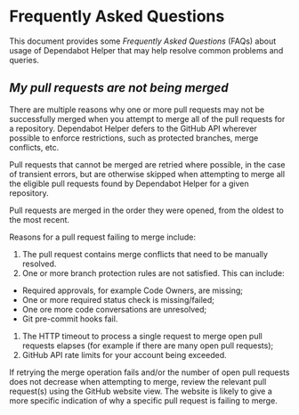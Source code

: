 # Frequently Asked Questions

This document provides some _Frequently Asked Questions_ (FAQs) about usage of
Dependabot Helper that may help resolve common problems and queries.

## _My pull requests are not being merged_

There are multiple reasons why one or more pull requests may not be successfully
merged when you attempt to merge all of the pull requests for a repository.
Dependabot Helper defers to the GitHub API wherever possible to enforce
restrictions, such as protected branches, merge conflicts, etc.

Pull requests that cannot be merged are retried where possible, in the case of
transient errors, but are otherwise skipped when attempting to merge all the
eligible pull requests found by Dependabot Helper for a given repository.

Pull requests are merged in the order they were opened, from the oldest to the
most recent.

Reasons for a pull request failing to merge include:

1. The pull request contains merge conflicts that need to be manually resolved.
1. One or more branch protection rules are not satisfied. This can include:
  * Required approvals, for example Code Owners, are missing;
  * One or more required status check is missing/failed;
  * One ore more code conversations are unresolved;
  * Git pre-commit hooks fail.
1. The HTTP timeout to process a single request to merge open pull requests
elapses (for example if there are many open pull requests);
1. GitHub API rate limits for your account being exceeded.

If retrying the merge operation fails and/or the number of open pull requests
does not decrease when attempting to merge, review the relevant pull request(s)
using the GitHub website view. The website is likely to give a more specific
indication of why a specific pull request is failing to merge.
